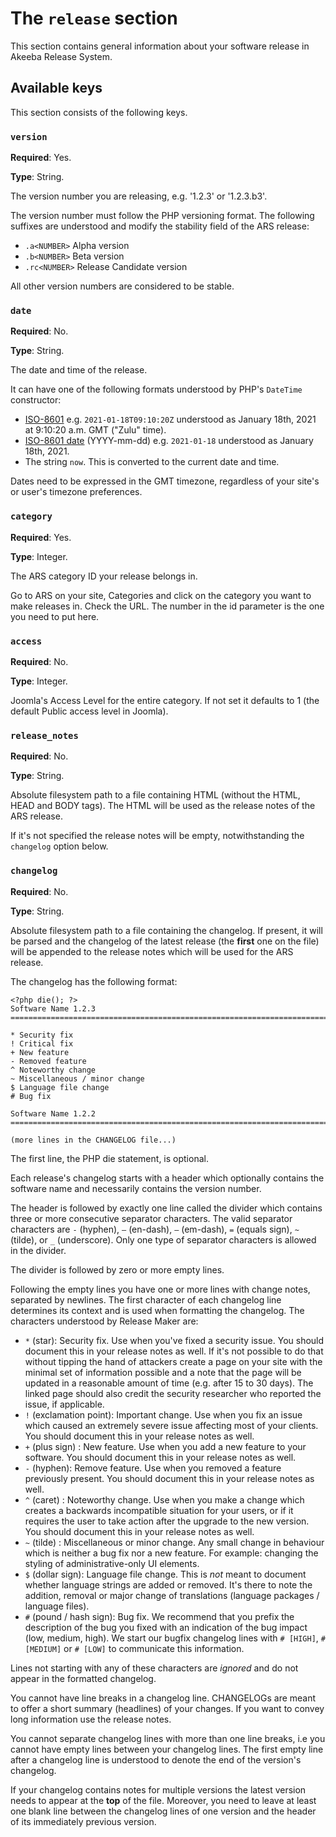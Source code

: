 # The `release` section

This section contains general information about your software release in Akeeba Release System.

## Available keys

This section consists of the following keys.

### `version`

**Required**: Yes.

**Type**: String.

The version number you are releasing, e.g. '1.2.3' or '1.2.3.b3'.

The version number must follow the PHP versioning format. The following suffixes are understood and modify the stability field of the ARS release:

* `.a<NUMBER>` Alpha version
* `.b<NUMBER>` Beta version
* `.rc<NUMBER>` Release Candidate version

All other version numbers are considered to be stable.

### `date`

**Required**: No.

**Type**: String.

The date and time of the release. 

It can have one of the following formats understood by PHP's `DateTime` constructor:
* [ISO-8601](https://en.wikipedia.org/wiki/ISO_8601) e.g. `2021-01-18T09:10:20Z` understood as January 18th, 2021 at 9:10:20 a.m. GMT ("Zulu" time).
* [ISO-8601 date](https://en.wikipedia.org/wiki/ISO_8601) (YYYY-mm-dd) e.g. `2021-01-18` understood as January 18th, 2021.
* The string `now`. This is converted to the current date and time.

Dates need to be expressed in the GMT timezone, regardless of your site's or user's timezone preferences.

### `category`

**Required**: Yes.

**Type**: Integer.

The ARS category ID your release belongs in.

Go to ARS on your site, Categories and click on the category you want to make releases in. Check the URL. The number in the id parameter is the one you need to put here.

### `access`

**Required**: No.

**Type**: Integer.

Joomla's Access Level for the entire category. If not set it defaults to 1 (the default Public access level in Joomla).

### `release_notes`

**Required**: No.

**Type**: String.

Absolute filesystem path to a file containing HTML (without the HTML, HEAD and BODY tags). The HTML will be used as the release notes of the ARS release.

If it's not specified the release notes will be empty, notwithstanding the `changelog` option below.

### `changelog`

**Required**: No.

**Type**: String.

Absolute filesystem path to a file containing the changelog. If present, it will be parsed and the changelog of the latest release (the **first** one on the file) will be appended to the release notes which will be used for the ARS release.

The changelog has the following format:
```text
<?php die(); ?>
Software Name 1.2.3
================================================================================

* Security fix
! Critical fix
+ New feature
- Removed feature
^ Noteworthy change
~ Miscellaneous / minor change
$ Language file change
# Bug fix

Software Name 1.2.2
================================================================================

(more lines in the CHANGELOG file...)
```

The first line, the PHP die statement, is optional.

Each release's changelog starts with a header which optionally contains the software name and necessarily contains the version number.

The header is followed by exactly one line called the divider which contains three or more consecutive separator characters. The valid separator characters are `-` (hyphen), `–` (en-dash), `—` (em-dash), `=` (equals sign), `~` (tilde), or `_` (underscore). Only one type of separator characters is allowed in the divider.

The divider is followed by zero or more empty lines.

Following the empty lines you have one or more lines with change notes, separated by newlines. The first character of each changelog line determines its context and is used when formatting the changelog. The characters understood by Release Maker are:
* `*` (star): Security fix. Use when you've fixed a security issue. You should document this in your release notes as well. If it's not possible to do that without tipping the hand of attackers create a page on your site with the minimal set of information possible and a note that the page will be updated in a reasonable amount of time (e.g. after 15 to 30 days). The linked page should also credit the security researcher who reported the issue, if applicable.
* `!` (exclamation point): Important change. Use when you fix an issue which caused an extremely severe issue affecting most of your clients. You should document this in your release notes as well.
* `+` (plus sign) : New feature. Use when you add a new feature to your software. You should document this in your release notes as well.
* `-` (hyphen): Remove feature. Use when you removed a feature previously present. You should document this in your release notes as well.
* `^` (caret) : Noteworthy change. Use when you make a change which creates a backwards incompatible situation for your users, or if it requires the user to take action after the upgrade to the new version. You should document this in your release notes as well. 
* `~` (tilde) : Miscellaneous or minor change. Any small change in behaviour which is neither a bug fix nor a new feature. For example: changing the styling of administrative-only UI elements.
* `$` (dollar sign): Language file change. This is _not_ meant to document whether language strings are added or removed. It's there to note the addition, removal or major change of translations (language packages / language files).
* `#` (pound / hash sign): Bug fix. We recommend that you prefix the description of the bug you fixed with an indication of the bug impact (low, medium, high). We start our bugfix changelog lines with `# [HIGH]`, `# [MEDIUM]` or `# [LOW]` to communicate this information.

Lines not starting with any of these characters are _ignored_ and do not appear in the formatted changelog.

You cannot have line breaks in a changelog line. CHANGELOGs are meant to offer a short summary (headlines) of your changes. If you want to convey long information use the release notes. 

You cannot separate changelog lines with more than one line breaks, i.e you cannot have empty lines between your changelog lines. The first empty line after a changelog line is understood to denote the end of the version's changelog.

If your changelog contains notes for multiple versions the latest version needs to appear at the **top** of the file. Moreover, you need to leave at least one blank line between the changelog lines of one version and the header of its immediately previous version.